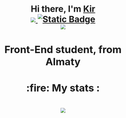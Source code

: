 <h1 align="center">Hi there, I'm <a href="https://discordapp.com/users/761964526463221800/" target="_blank">Kir</a> 
<div id="badges">
  <a href="https://discordapp.com/users/761964526463221800/" target="_blank">
    <img src="https://img.shields.io/badge/Discord-%235865F2.svg?style=for-the-badge&logo=discord&logoColor=white" target="_blank">
  </a>
  <a href="https://t.me/e_xeny">
    <img alt="Static Badge" src="https://img.shields.io/badge/Telegram-8A2BE2?style=for-the-badge&logo=telegram&logoColor=white&link=https%3A%2F%2Ft.me%2Fsaxeni">
  <a>
</div>

  
  <img src="http://github-readme-streak-stats.herokuapp.com?user=exeny&theme=dark&hide_border=true&card_width=500">
<h3 align="center">Front-End student, from Almaty</h3>

<h3 align="center">:fire: My stats :<h3>
<p align="center"><img src="https://github-readme-stats.vercel.app/api/top-langs/?username=exeny&layout=donut&theme=dark&border_color=151515"></p>
  
